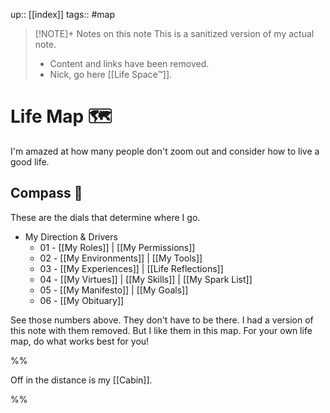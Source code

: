 up:: [[index]]
tags:: #map 

> [!NOTE]+ Notes on this note
> This is a sanitized version of my actual note. 
> - Content and links have been removed.
> - Nick, go here [[Life Space™]].

# Life Map 🗺
I'm amazed at how many people don't zoom out and consider how to live a good life.

## Compass 🧭
These are the dials that determine where I go.

- My Direction & Drivers
	- 01 - [[My Roles]] | [[My Permissions]]
	- 02 - [[My Environments]] | [[My Tools]]
	- 03 - [[My Experiences]] |  [[Life Reflections]]
	- 04 - [[My Virtues]] | [[My Skills]] | [[My Spark List]]
	- 05 - [[My Manifesto]] | [[My Goals]]
	- 06 - [[My Obituary]]

See those numbers above. They don't have to be there. I had a version of this note with them removed. But I like them in this map. For your own life map, do what works best for you! 

%%

Off in the distance is my [[Cabin]]. 

%%